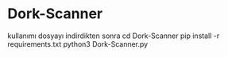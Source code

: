 # Dork-Scanner
kullanımı 
dosyayı indirdikten sonra
cd Dork-Scanner
pip install -r requirements.txt
python3 Dork-Scanner.py

